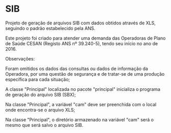 # SIB

Projeto de geração de arquivos SIB com dados obtidos através de XLS, seguindo o padrão estabelecido pela ANS.

Este projeto foi criado para atender uma demanda das Operadoras de Plano de Saúde CESAN (Registo ANS nº 39.240-5), tendo seu início no ano de 2016.

Observações:

Foram omitidos os dados das consultas ou dados de informação da Operadora, por uma questão de segurança e de tratar-se de uma produção específica para cada situação;

A classe "Principal" localizada no pacote "principal" inicializa o programa de geração do arquivo SIB (SBX);

Na classe "Principal", a variável "cam" deve ser preenchida com o local onde encontra-se o arquivo XLS;

Na classe "Principal", o diretório armazenado na variável "cam" será o mesmo que será salvo o arquivo SIB.
